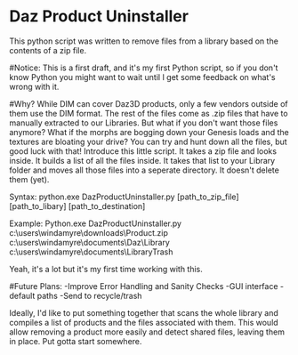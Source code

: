 # Daz Product Uninstaller
This python script was written to remove files from a library based on the contents of a zip file.

#Notice: This is a first draft, and it's my first Python script, so if you don't know Python you might want to wait until I get some feedback on what's wrong with it.

#Why?
While DIM can cover Daz3D products, only a few vendors outside of them use the DIM format.  The rest of the files come as .zip files that have to manually extracted to our Libraries.  But what if you don't want those files anymore?  What if the morphs are bogging down your Genesis loads and the textures are bloating your drive?  You can try and hunt down all the files, but good luck with that!
Introduce this little script.  It takes a zip file and looks inside.  It builds a list of all the files inside.  It takes that list to your Library folder and moves all those files into a seperate directory.  It doesn't delete them (yet).  

Syntax:
python.exe DazProductUninstaller.py [path_to_zip_file] [path_to_libary] [path_to_destination]

Example:
Python.exe DazProductUninstaller.py c:\users\windamyre\downloads\Product.zip c:\users\windamyre\documents\Daz\Library c:\users\windamyre\documents\LibraryTrash

Yeah, it's a lot but it's my first time working with this.

#Future Plans:
-Improve Error Handling and Sanity Checks
-GUI interface
-default paths
-Send to recycle/trash

Ideally, I'd like to put something together that scans the whole library and compiles a list of products and the files associated with them.  This would allow removing a product more easily and detect shared files, leaving them in place.  Put gotta start somewhere.
